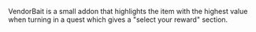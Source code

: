 VendorBait is a small addon that highlights the item with the highest value when turning in a quest which gives a "select your reward" section.

